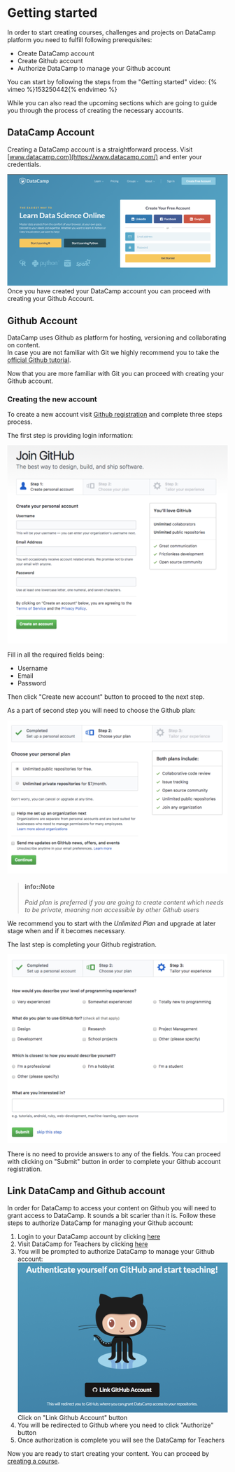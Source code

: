 # Getting started

In order to start creating courses, challenges and projects on DataCamp platform you need to fulfill following prerequisites:

- Create DataCamp account
- Create Github account
- Authorize DataCamp to manage your Github account

You can start by following the steps from the "Getting started" video:
{% vimeo %}153250442{% endvimeo %}

While you can also read the upcoming sections which are going to guide you through the process of creating the necessary accounts.

## DataCamp Account

Creating a DataCamp account is a straightforward process. Visit [www.datacamp.com](https://www.datacamp.com/) and enter your credentials.

![Create DataCamp account](../images/prerequisites/create-datacamp-account.png)
Once you have created your DataCamp account you can proceed with creating your Github Account.

## Github Account

DataCamp uses Github as platform for hosting, versioning and collaborating on content.  
In case you are not familiar with Git we highly recommend you to take the [official Github tutorial](https://try.github.io).

Now that you are more familiar with Git you can proceed with creating your Github account.

### Creating the new account
To create a new account visit [Github registration](https://github.com/join?source=header-home) and complete three steps process.

The first step is providing login information:

![Github registration form](../images/prerequisites/1-join-github.png)

Fill in all the required fields being:
- Username
- Email
- Password

Then click "Create new account" button to proceed to the next step.

As a part of second step you will need to choose the Github plan:

![Github registration form - Plan](../images/prerequisites/2-select-github-plan.png)

> #### info::Note
> _Paid plan is preferred if you are going to create content which needs to be private, meaning non accessible by other Github users_

We recommend you to start with the _Unlimited Plan_ and upgrade at later stage when and if it becomes necessary.

The last step is completing your Github registration.

![Github registration form - Complete](../images/prerequisites/3-complete-github.png)

There is no need to provide answers to any of the fields. You can proceed with clicking on "Submit" button in order to complete your Github account registration.

## Link DataCamp and Github account

In order for DataCamp to access your content on Github you will need to grant access to DataCamp. It sounds a bit scarier than it is. Follow these steps to authorize DataCamp for managing your Github account:

1. Login to your DataCamp account by clicking [here](https://www.datacamp.com/users/sign_in)
2. Visit DataCamp for Teachers by clicking [here](https://www.datacamp.com/teach)
3. You will be prompted to authorize DataCamp to manage your Github account:
![Github registration form - Plan](../images/prerequisites/link-teach-authorize-github.png)
Click on "Link Github Account" button
4. You will be redirected to Github where you need to click "Authorize" button
5. Once authorization is complete you will see the DataCamp for Teachers

Now you are ready to start creating your content. You can proceed by [creating a course](../courses/README.md).